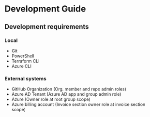 # Development Guide

## Development requirements

### Local

* Git
* PowerShell
* Terraform CLI
* Azure CLI

### External systems

* GitHub Organization (Org. member and repo admin roles)
* Azure AD Tenant (Azure AD app and group admin role)
* Azure (Owner role at root group scope)
* Azure billing account (Invoice section owner role at invoice section scope)